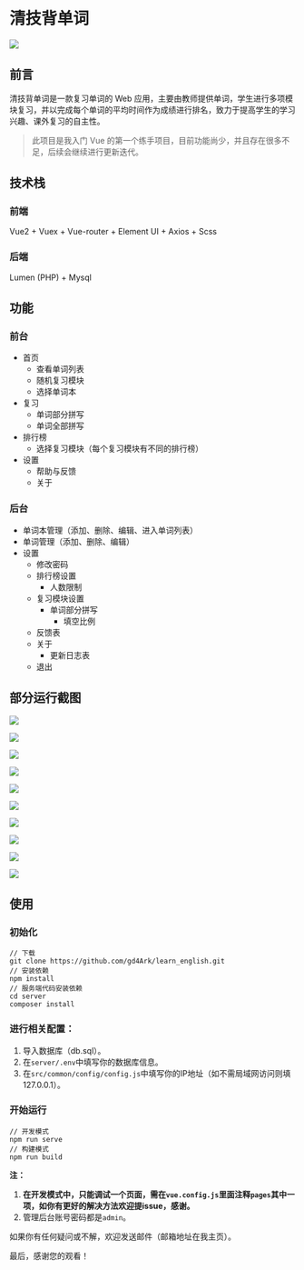 # 清技背单词

![](https://ws1.sinaimg.cn/thumbnail/9892fa7fgy1fwntybdlcij20mp0mpk2i.jpg)

## 前言

清技背单词是一款复习单词的 Web 应用，主要由教师提供单词，学生进行多项模块复习，并以完成每个单词的平均时间作为成绩进行排名，致力于提高学生的学习兴趣、课外复习的自主性。

>  此项目是我入门 Vue 的第一个练手项目，目前功能尚少，并且存在很多不足，后续会继续进行更新迭代。

## 技术栈

### 前端

Vue2 + Vuex + Vue-router + Element UI + Axios + Scss 

### 后端

Lumen (PHP) + Mysql

## 功能

### 前台

- 首页
  - 查看单词列表
  - 随机复习模块
  - 选择单词本
- 复习
  - 单词部分拼写
  - 单词全部拼写
- 排行榜
  - 选择复习模块（每个复习模块有不同的排行榜）
- 设置
  - 帮助与反馈
  - 关于

### 后台

- 单词本管理（添加、删除、编辑、进入单词列表）
- 单词管理（添加、删除、编辑）
- 设置
  - 修改密码
  - 排行榜设置
    - 人数限制
  - 复习模块设置
    - 单词部分拼写
      - 填空比例
  - 反馈表
  - 关于
    - 更新日志表
  - 退出

## 部分运行截图

![](http://ww1.sinaimg.cn/mw690/9892fa7fgy1fzcvhtr28jj20ku11275i.jpg)

![](http://ww1.sinaimg.cn/mw690/9892fa7fgy1fzcvik07vtj20ku112q47.jpg)

![](http://ww1.sinaimg.cn/mw690/9892fa7fgy1fzcviru305j20ku1123zc.jpg)

![](http://ww1.sinaimg.cn/mw690/9892fa7fgy1fzcvivdsj4j20ku112wfs.jpg)

![](http://ww1.sinaimg.cn/mw690/9892fa7fgy1fzcviyr6qcj20ku112abg.jpg)

![](http://ww1.sinaimg.cn/mw690/9892fa7fgy1fzcvj6pdayj20ku112gms.jpg)

![](http://ww1.sinaimg.cn/mw690/9892fa7fgy1fzcvjgecq9j20ku11275t.jpg)

![](http://ww1.sinaimg.cn/mw690/9892fa7fgy1fzcvjk79c8j20ku1120u8.jpg)

![](http://ww1.sinaimg.cn/mw690/9892fa7fgy1fzcvjpqe4aj20ku112jsx.jpg)

![](http://ww1.sinaimg.cn/mw690/9892fa7fgy1fzcvjvbooij20ku1123zp.jpg)

## 使用

### 初始化

```shell
// 下载
git clone https://github.com/gd4Ark/learn_english.git
// 安装依赖
npm install
// 服务端代码安装依赖
cd server
composer install
```

### 进行相关配置：

1. 导入数据库（db.sql）。
2. 在`server/.env`中填写你的数据库信息。
3. 在`src/common/config/config.js`中填写你的IP地址（如不需局域网访问则填127.0.0.1）。

### 开始运行

```shell
// 开发模式
npm run serve
// 构建模式
npm run build
```

**注：**

1. **在开发模式中，只能调试一个页面，需在`vue.config.js`里面注释`pages`其中一项，如你有更好的解决方法欢迎提issue，感谢。**
2. 管理后台账号密码都是`admin`。

如果你有任何疑问或不解，欢迎发送邮件（邮箱地址在我主页）。

最后，感谢您的观看！